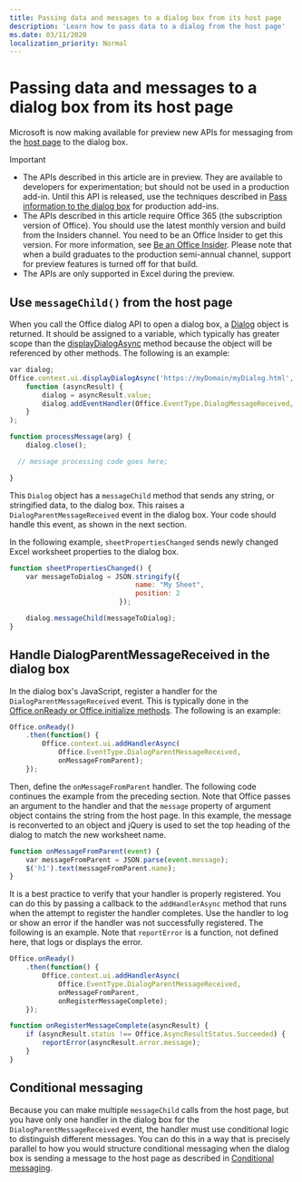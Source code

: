 ```yaml
---
title: Passing data and messages to a dialog box from its host page
description: 'Learn how to pass data to a dialog from the host page'
ms.date: 03/11/2020
localization_priority: Normal
---
```


# Passing data and messages to a dialog box from its host page

Microsoft is now making available for preview new APIs for messaging from the [host page](dialog-api-in-office-add-ins.md#open-a-dialog-box-from-a-host-page) to the dialog box.

> [!Important]
>
> - The APIs described in this article are in preview. They are available to developers for experimentation; but should not be used in a production add-in. Until this API is released, use the techniques described in [Pass information to the dialog box](dialog-api-in-office-add-ins.md#pass-information-to-the-dialog-box) for production add-ins.
> - The APIs described in this article require Office 365 (the subscription version of Office). You should use the latest monthly version and build from the Insiders channel. You need to be an Office Insider to get this version. For more information, see [Be an Office Insider](https://products.office.com/office-insider?tab=tab-1). Please note that when a build graduates to the production semi-annual channel, support for preview features is turned off for that build.
> - The APIs are only supported in Excel during the preview.

## Use `messageChild()` from the host page

When you call the Office dialog API to open a dialog box, a [Dialog](/javascript/api/office/office.dialog) object is returned. It should be assigned to a variable, which typically has greater scope than the [displayDialogAsync](/javascript/api/office/office.ui#displaydialogasync-startaddress--callback-)
method because the object will be referenced by other methods. The following is an example:

```javascript
var dialog;
Office.context.ui.displayDialogAsync('https://myDomain/myDialog.html',
    function (asyncResult) {
        dialog = asyncResult.value;
        dialog.addEventHandler(Office.EventType.DialogMessageReceived, processMessage);
    }
);

function processMessage(arg) {
    dialog.close();

  // message processing code goes here;

}
```

This `Dialog` object has a `messageChild` method that sends any string, or stringified data, to the dialog box. This raises a `DialogParentMessageReceived` event in the dialog box. Your code should handle this event, as shown in the next section.

In the following example, `sheetPropertiesChanged` sends newly changed Excel worksheet properties to the dialog box.

```javascript
function sheetPropertiesChanged() {
    var messageToDialog = JSON.stringify({
                               name: "My Sheet",
                               position: 2
                           });

    dialog.messageChild(messageToDialog);
}
```

## Handle DialogParentMessageReceived in the dialog box

In the dialog box's JavaScript, register a handler for the `DialogParentMessageReceived` event. This is typically done in the [Office.onReady or Office.initialize
methods](initialize-add-in.md). The following is an example:

```javascript
Office.onReady()
    .then(function() {
        Office.context.ui.addHandlerAsync(
            Office.EventType.DialogParentMessageReceived,
            onMessageFromParent);
    });
```

Then, define the `onMessageFromParent` handler. The following code continues the example from the preceding section. Note that Office passes an argument to the handler and that the `message` property of argument object contains the string from the host page. In this example, the message is reconverted to an object and jQuery is used to set the top heading of the dialog to match the new worksheet name.

```javascript
function onMessageFromParent(event) {
    var messageFromParent = JSON.parse(event.message);
    $('h1').text(messageFromParent.name);
}
```

It is a best practice to verify that your handler is properly registered. You can do this by passing a callback to the `addHandlerAsync` method that runs when the attempt to register the handler completes. Use the handler to log or show an error if the handler was not successfully registered. The following is an example. Note that `reportError` is a function, not defined here, that logs or displays the error.

```javascript
Office.onReady()
    .then(function() {
        Office.context.ui.addHandlerAsync(
            Office.EventType.DialogParentMessageReceived,
            onMessageFromParent,
            onRegisterMessageComplete);
    });

function onRegisterMessageComplete(asyncResult) {
    if (asyncResult.status !== Office.AsyncResultStatus.Succeeded) {
        reportError(asyncResult.error.message);
    }
}
```

## Conditional messaging

Because you can make multiple `messageChild` calls from the host page, but you have only one handler in the dialog box for the `DialogParentMessageReceived` event, the handler must use conditional logic to distinguish different messages. You can do this in a way that is precisely parallel to how you would structure conditional messaging when the dialog box is sending a message to the host page as described in [Conditional messaging](dialog-api-in-office-add-ins.md#conditional-messaging).
